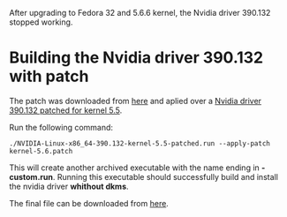 After upgrading to Fedora 32 and 5.6.6 kernel, the Nvidia driver 390.132 stopped working.

# Building the Nvidia driver 390.132 with patch

The patch was downloaded from [here](https://gitlab.com/snippets/1943873) and aplied over a [Nvidia driver 390.132 patched for kernel 5.5](https://nvidia.if-not-true-then-false.com/NVIDIA-Linux-x86_64-390.132-kernel-5.5-patched.run).

Run the following command:

`./NVIDIA-Linux-x86_64-390.132-kernel-5.5-patched.run --apply-patch kernel-5.6.patch`

This will create another archived executable with the name ending in **-custom.run**. Running this executable should successfully build and install the nvidia driver **whithout dkms**.

The final file can be downloaded from [here](https://drive.google.com/file/d/1gICEe8mMJ-P-tQypBeVgGuaPX_7GX7D9/view?usp=sharing).
